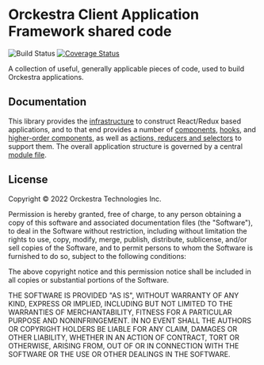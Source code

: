 # Orckestra Client Application Framework shared code

![Build Status](https://dev.azure.com/orckestra001/OrckestraCommerce/_apis/build/status/FrontEnd/Framework/orc-shared?branchName=master) [![Coverage Status](https://coveralls.io/repos/github/Orckestra/orc-shared/badge.svg?branch=master)](https://coveralls.io/github/Orckestra/orc-shared?branch=master)

A collection of useful, generally applicable pieces of code, used to build Orckestra applications.

## Documentation

This library provides the [infrastructure](docs/infrastructure.md) to construct React/Redux based applications, and to that end provides a number of [components](docs/components.md), [hooks](docs/hooks.md), and [higher-order components](docs/hocs.md), as well as [actions, reducers and selectors](docs/actionsreducersselectors.md) to support them. The overall application structure is governed by a central [module file](docs/moduleFile.md).

## License

Copyright &copy; 2022 Orckestra Technologies Inc.

Permission is hereby granted, free of charge, to any person obtaining a copy
of this software and associated documentation files (the "Software"), to deal
in the Software without restriction, including without limitation the rights
to use, copy, modify, merge, publish, distribute, sublicense, and/or sell
copies of the Software, and to permit persons to whom the Software is
furnished to do so, subject to the following conditions:

The above copyright notice and this permission notice shall be included in all
copies or substantial portions of the Software.

THE SOFTWARE IS PROVIDED "AS IS", WITHOUT WARRANTY OF ANY KIND, EXPRESS OR
IMPLIED, INCLUDING BUT NOT LIMITED TO THE WARRANTIES OF MERCHANTABILITY,
FITNESS FOR A PARTICULAR PURPOSE AND NONINFRINGEMENT. IN NO EVENT SHALL THE
AUTHORS OR COPYRIGHT HOLDERS BE LIABLE FOR ANY CLAIM, DAMAGES OR OTHER
LIABILITY, WHETHER IN AN ACTION OF CONTRACT, TORT OR OTHERWISE, ARISING FROM,
OUT OF OR IN CONNECTION WITH THE SOFTWARE OR THE USE OR OTHER DEALINGS IN THE
SOFTWARE.
